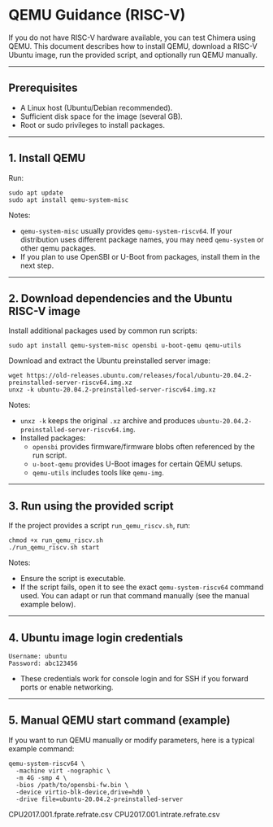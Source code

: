 # QEMU Guidance (RISC-V)

If you do not have RISC-V hardware available, you can test Chimera using QEMU. This document describes how to install QEMU, download a RISC-V Ubuntu image, run the provided script, and optionally run QEMU manually. 

---

## Prerequisites
- A Linux host (Ubuntu/Debian recommended).
- Sufficient disk space for the image (several GB).
- Root or sudo privileges to install packages.

---

## 1. Install QEMU

Run:
```
sudo apt update
sudo apt install qemu-system-misc
```

Notes:
- `qemu-system-misc` usually provides `qemu-system-riscv64`. If your distribution uses different package names, you may need `qemu-system` or other qemu packages.
- If you plan to use OpenSBI or U-Boot from packages, install them in the next step.

---

## 2. Download dependencies and the Ubuntu RISC-V image

Install additional packages used by common run scripts:
```
sudo apt install qemu-system-misc opensbi u-boot-qemu qemu-utils
```

Download and extract the Ubuntu preinstalled server image:
```
wget https://old-releases.ubuntu.com/releases/focal/ubuntu-20.04.2-preinstalled-server-riscv64.img.xz
unxz -k ubuntu-20.04.2-preinstalled-server-riscv64.img.xz
```

Notes:
- `unxz -k` keeps the original `.xz` archive and produces `ubuntu-20.04.2-preinstalled-server-riscv64.img`.
- Installed packages:
  - `opensbi` provides firmware/firmware blobs often referenced by the run script.
  - `u-boot-qemu` provides U-Boot images for certain QEMU setups.
  - `qemu-utils` includes tools like `qemu-img`.

---

## 3. Run using the provided script

If the project provides a script `run_qemu_riscv.sh`, run:
```
chmod +x run_qemu_riscv.sh
./run_qemu_riscv.sh start
```

Notes:
- Ensure the script is executable.
- If the script fails, open it to see the exact `qemu-system-riscv64` command used. You can adapt or run that command manually (see the manual example below).

---

## 4. Ubuntu image login credentials

```
Username: ubuntu
Password: abc123456
```

- These credentials work for console login and for SSH if you forward ports or enable networking.

---

## 5. Manual QEMU start command (example)

If you want to run QEMU manually or modify parameters, here is a typical example command:
```
qemu-system-riscv64 \
  -machine virt -nographic \
  -m 4G -smp 4 \
  -bios /path/to/opensbi-fw.bin \
  -device virtio-blk-device,drive=hd0 \
  -drive file=ubuntu-20.04.2-preinstalled-server
```

CPU2017.001.fprate.refrate.csv  CPU2017.001.intrate.refrate.csv